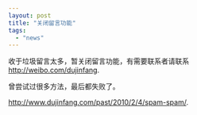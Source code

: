 ```yaml
---
layout: post
title: "关闭留言功能"
tags:
  - "news"
---
```


收于垃圾留言太多，暂关闭留言功能，有需要联系者请联系 <http://weibo.com/dujinfang>.

曾尝试过很多方法，最后都失败了。

<http://www.dujinfang.com/past/2010/2/4/spam-spam/>.
